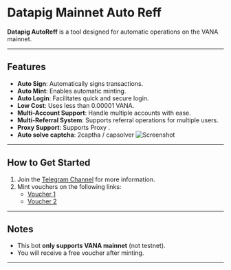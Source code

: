 # Datapig Mainnet Auto Reff  

**Datapig AutoReff** is a tool designed for automatic operations on the VANA mainnet.  

---

## Features  
- **Auto Sign**: Automatically signs transactions.  
- **Auto Mint**: Enables automatic minting.  
- **Auto Login**: Facilitates quick and secure login.  
- **Low Cost**: Uses less than 0.00001 VANA.  
- **Multi-Account Support**: Handle multiple accounts with ease.  
- **Multi-Referral System**: Supports referral operations for multiple users.  
- **Proxy Support**: Supports Proxy . 
- **Auto solve captcha**: 2captha / capsolver
![Screenshot](https://i.ibb.co/KyQ1fzX/Cuplikan-layar-2024-12-24-105637.png)  

---

## How to Get Started  
1. Join the [Telegram Channel](https://t.me/sirkel_testnet) for more information.  
2. Mint vouchers on the following links:  
   - [Voucher 1](https://testnet.freee.xyz/manage/abst:0xcF4A0441867E156684CA25B3583D50eE1291e742)  
   - [Voucher 2](https://testnet.freee.xyz/manage/1155/abst:0x581344f60AD6e00c0facF537EECd095da0Aa2D41)  

---

## Notes  
- This bot **only supports VANA mainnet** (not testnet).  
- You will receive a free voucher after minting.  

---
